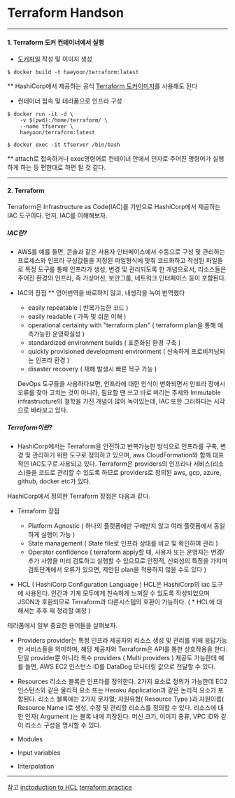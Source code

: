 # Terraform Handson

---

#### 1. Terraform 도커 컨테이너에서 실행
- [도커파일](Dockerfile) 작성 및 이미지 생성
```
$ docker build -t haeyoon/terraform:latest
```
** HashiCorp에서 제공하는 공식 [Terraform 도커이미지](https://hub.docker.com/r/hashicorp/terraform/)를 사용해도 된다

- 컨테이너 접속 및 테라폼으로 인프라 구성
```
$ docker run -it -d \
    -v $(pwd):/home/terraform/ \
    --name tfserver \
    haeyoon/terraform:latest

$ docker exec -it tfserver /bin/bash
```
** attach로 접속하거나 exec명령어로 컨테이너 안에서 인자로 주어진 명령어가 실행하게 하는 등 편한대로 하면 될 것 같다.

---

#### 2. Terraform

Terraform은 Infrastructure as Code(IAC)를 기반으로 HashiCorp에서 제공하는 IAC 도구이다. 먼저, IAC를 이해해보자.

##### IAC란?
- AWS를 예를 들면, 콘솔과 같은 사용자 인터페이스에서 수동으로 구성 및 관리하는 프로세스와 인프라 구성값들을 지정된 파일형식에 맞춰 코드화하고 작성된 파일들로 특정 도구를 통해 인프라가 생성, 변경 및 관리되도록 한 개념으로서, 리소스들은 주어진 환경의 인프라, 즉 가상머신, 보안그룹, 네트워크 인터페이스 등이 포함된다.

- IAC의 장점
    ** 영어번역을 바로하지 않고, 내생각을 녹여 번역했다
    - easily repeatable ( 반복가능한 코드 )
    - easily readable ( 가독 및 쉬운 이해 )
    - operational certainty with "terraform plan" ( terraform plan을 통해 예측가능한 운영확실성 )
    - standardized environment builds ( 표준화된 환경 구축 )
    - quickly provisioned development environment ( 신속하게 프로비저닝되는 인프라 환경 )
    - disaster recovery ( 재해 발생시 빠른 복구 가능 )

    DevOps 도구들을 사용하다보면, 인프라에 대한 인식이 변화되면서 인프라 장애시 오류를 찾아 고치는 것이 아니라, 필요할 땐 쓰고 바로 버리는 추세와 Immutable infrastructure의 철학을 가진 개념이 많이 녹아있는데, IAC 또한 그러하다는 시각으로 바라보고 있다.

##### Terraform이란?

- HashiCorp에서는 Terraform을 안전하고 반복가능한 방식으로 인프라를 구축, 변경 및 관리하기 위한 도구로 정의하고 있으며, aws CloudFormation와 함께 대표적인 IAC도구로 사용되고 있다.
Terraform은 providers의 인프라나 서비스(리소스)들을 코드로 관리할 수 있도록 하므로 providers로 정의된 aws, gcp, azure, github, docker etc가 있다.

HashiCorp에서 정의한 Terraform 장점은 다음과 같다.
- Terraform 장점
    - Platform Agnostic ( 하나의 플랫폼에만 구애받지 않고 여러 플랫폼에서 동일하게 실행이 가능 )
    - State management ( State file로 인프라 상태를 비교 및 확인하여 관리 )
    - Operator confidence ( terraform apply할 때, 사용자 또는 운영자는 변경/추가 사항을 미리 검토하고 실행할 수 있으므로 안정적, 신뢰성의 특징을 가지며 검토단계에서 오류가 있으면, 제안된 plan을 적용하지 않을 수도 있다 )

- HCL ( HashiCorp Configuration Language )
    HCL은 HashiCorp의 iac 도구에 사용된다. 인간과 기계 모두에게 친숙하게 느껴질 수 있도록 작성되었으며 JSON과 호환되므로 Terraform과 다른시스템의 호환이 가능하다.
    ( * HCL에 대해서는 추후 재 정리할 예정 )


테라폼에서 일부 중요한 용어들을 살펴보자.

- Providers
    provider는 특정 인프라 제공자의 리소스 생성 및 관리를 위해 응답가능한 서비스들을 의미하며, 해당 제공자와 Terraform은 API를 통한 상호작용을 한다. 단일 provider뿐 아니라 복수 providers ( Multi providers ) 제공도 가능한데 예를 들면, AWS EC2 인스턴스 ID를 DataDog 모니터링 값으로 전달할 수 있다.

- Resources
    리소스 블록은 인프라를 정의한다. 2가지 요소로 정의가 가능한데 EC2 인스턴스와 같은 물리적 요소 또는 Heroku Application과 같은 논리적 요소가 포함된다.
    리소스 블록에는 2가지 문자열; 자원유형( Resource Type )과 자원이름( Resource Name )로 생성, 수정 및 관리할 리소스를 정의할 수 있다.
    리소스에 대한 인자( Argument )는 블록 내에 저장된다. 머신 크기, 이미지 종류, VPC ID와 같이 리소스 구성을 명시할 수 있다.

- Modules

- Input variables

- Interpolation

---

참고
[inctoduction to HCL](https://www.linode.com/docs/applications/configuration-management/introduction-to-hcl/#:~:text=HCL%20is%20a%20configuration%20language,both%20human%20and%20machine%20friendly)
[terraform practice](https://learn.hashicorp.com/terraform?track=getting-started#getting-started)
